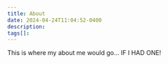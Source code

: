 ```yaml
---
title: About
date: 2024-04-24T11:04:52-0400
description:
tags[]:
---
```


This is where my about me would go... IF I HAD ONE!
